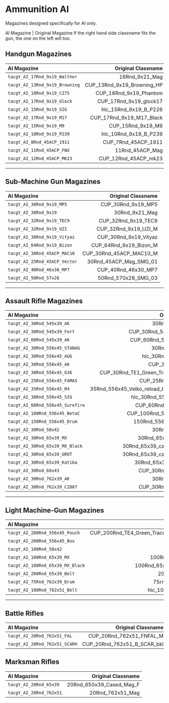 # Ammunition AI

Magazines designed specifically for AI only.

AI Magazine | Original Magazine
If the right hand side classname fits the gun, the one on the left will too.

## Handgun Magazines
| AI Magazine                    | Original Classname |
|:------------                   |------------------:|
|`tacgt_AI_17Rnd_9x19_Walther`   | 16Rnd_9x21_Mag|
|`tacgt_AI_13Rnd_9x19_Browning`  | CUP_13Rnd_9x19_Browning_HP|
|`tacgt_AI_18Rnd_9x19_CZ75`      | CUP_18Rnd_9x19_Phantom|
|`tacgt_AI_17Rnd_9x19_Glock`     | CUP_17Rnd_9x19_glock17|
|`tacgt_AI_15Rnd_9x19_SIG`       | hlc_15Rnd_9x19_B_P226|
|`tacgt_AI_17Rnd_9x19_M17`       | CUP_17Rnd_9x19_M17_Black|
|`tacgt_AI_15Rnd_9x19_M9`        | CUP_15Rnd_9x19_M9|
|`tacgt_AI_10Rnd_9x19_P239`      | hlc_10Rnd_9x19_B_P239|
|`tacgt_AI_8Rnd_45ACP_1911`      | CUP_7Rnd_45ACP_1911|
|`tacgt_AI_11Rnd_45ACP_FNX`      | 11Rnd_45ACP_Mag|
|`tacgt_AI_12Rnd_45ACP_MK23`     | CUP_12Rnd_45ACP_mk23|

---

## Sub-Machine Gun Magazines
| AI Magazine                    | Original Classname |
|:------------                   |------------------:|
|`tacgt_AI_30Rnd_9x19_MP5`       | CUP_30Rnd_9x19_MP5|
|`tacgt_AI_30Rnd_9x19`           | 30Rnd_9x21_Mag|
|`tacgt_AI_32Rnd_9x19_TEC9`      | CUP_32Rnd_9x19_TEC9|
|`tacgt_AI_32Rnd_9x19_UZI`       | CUP_32Rnd_9x19_UZI_M|
|`tacgt_AI_30Rnd_9x19_Vityaz`    | CUP_30Rnd_9x19_Vityaz|
|`tacgt_AI_64Rnd_9x19_Bizon`     | CUP_64Rnd_9x19_Bizon_M|
|`tacgt_AI_30Rnd_45ACP_MAC10`    | CUP_30Rnd_45ACP_MAC10_M|
|`tacgt_AI_25Rnd_45ACP_Vector`   | 30Rnd_45ACP_Mag_SMG_01|
|`tacgt_AI_40Rnd_46x30_MP7`      | CUP_40Rnd_46x30_MP7|
|`tacgt_AI_50Rnd_57x28`          | 50Rnd_570x28_SMG_03|

---

## Assault Rifle Magazines
| AI Magazine                    | Original Classname |
|:------------                   |------------------:|
|`tacgt_AI_30Rnd_545x39_AK`      | 30Rnd_545x39_Mag_F|
|`tacgt_AI_30Rnd_545x39_Fort`    | CUP_30Rnd_545x39_Fort224_M|
|`tacgt_AI_60Rnd_545x39_AK`      | CUP_60Rnd_545x39_AK74M_M|
|`tacgt_AI_30Rnd_556x45_STANAG`  | 30Rnd_556x45_Stanag|
|`tacgt_AI_30Rnd_556x45_AUG`     | hlc_30Rnd_556x45_B_AUG|
|`tacgt_AI_30Rnd_556x45_AK`      | CUP_30Rnd_556x45_AK|
|`tacgt_AI_30Rnd_556x45_G36`     | CUP_30Rnd_TE1_Green_Tracer_556x45_G36|
|`tacgt_AI_25Rnd_556x45_FAMAS`   | CUP_25Rnd_556x45_Famas|
|`tacgt_AI_35Rnd_556x45_R4`      | 35Rnd_556x45_Velko_reload_tracer_yellow_lxWS|
|`tacgt_AI_30Rnd_556x45_SIG`     | hlc_30Rnd_556x45_EPR_sg550|
|`tacgt_AI_60Rnd_556x45_Surefire`| CUP_60Rnd_556x45_SureFire|
|`tacgt_AI_100Rnd_556x45_BetaC`  | CUP_100Rnd_556x45_BetaCMag|
|`tacgt_AI_150Rnd_556x45_Drum`   | 150Rnd_556x45_Drum_Mag_F|
|`tacgt_AI_30Rnd_58x42`          | 30Rnd_580x42_Mag_F|
|`tacgt_AI_30Rnd_65x39_MX`       | 30Rnd_65x39_caseless_mag|
|`tacgt_AI_30Rnd_65x39_MX_Black` | 30Rnd_65x39_caseless_black_mag|
|`tacgt_AI_30Rnd_65x39_GROT`     | 30Rnd_65x39_caseless_msbs_mag|
|`tacgt_AI_30Rnd_65x39_Katiba`   | 30Rnd_65x39_caseless_green|
|`tacgt_AI_30Rnd_68x43`          | CUP_30Rnd_680x43_Stanag|
|`tacgt_AI_30Rnd_762x39_AK`      | 30Rnd_762x39_Mag_F|
|`tacgt_AI_30Rnd_762x39_CZ807`   | CUP_30Rnd_762x39_CZ807|

---

## Light Machine-Gun Magazines
| AI Magazine                    | Original Classname |
|:------------                   |------------------:|
|`tacgt_AI_200Rnd_556x45_Pouch`  | CUP_200Rnd_TE4_Green_Tracer_556x45_M249_Pouch|
|`tacgt_AI_200Rnd_556x45_Box`    | 200Rnd_556x45_Box_F|
|`tacgt_AI_100Rnd_58x42`         | 100Rnd_580x42_Mag_F|
|`tacgt_AI_100Rnd_65x39_MX`      | 100Rnd_65x39_caseless_mag|
|`tacgt_AI_100Rnd_65x39_MX_Black`| 100Rnd_65x39_caseless_black_mag|
|`tacgt_AI_200Rnd_65x39_Belt`    | 200Rnd_65x39_cased_Box|
|`tacgt_AI_75Rnd_762x39_Drum`    | 75rnd_762x39_AK12_Mag_F|
|`tacgt_AI_100Rnd_762x51_Belt`   | hlc_100Rnd_762x51_B_M60E4|

---

## Battle Rifles
| AI Magazine                    | Original Classname |
|:------------                   |------------------:|
|`tacgt_AI_20Rnd_762x51_FAL`     | CUP_20Rnd_762x51_FNFAL_M|
|`tacgt_AI_20Rnd_762x51_SCARH`   | CUP_20Rnd_762x51_B_SCAR_bkl|


## Marksman Rifles
| AI Magazine                    | Original Classname |
|:------------                   |------------------:|
|`tacgt_AI_20Rnd_65x39`          | 20Rnd_650x39_Cased_Mag_F|
|`tacgt_AI_20Rnd_762x51`         | 20Rnd_762x51_Mag|
